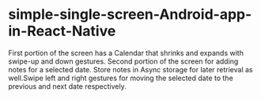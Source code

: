 # simple-single-screen-Android-app-in-React-Native
First portion of the screen has a Calendar that shrinks and expands with swipe-up and down gestures. Second portion of the screen for adding notes for a selected date. Store notes in Async storage for later retrieval as well.Swipe left and right gestures for moving the selected date to the previous and next date respectively.
